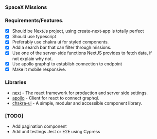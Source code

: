 ### SpaceX Missions

### Requirements/Features.
- [x] Should be NextJs project, using create-next-app is totally perfect
- [x] Should use typescript
- [x] Preferably use chakra ui for styled components.
- [x] Add a search bar that can filter through missions.
- [x] Use one of the server-side functions NextJS provides to fetch data, if not explain why not.
- [x] Use apollo graphql to establish connection to endpoint
- [x] Make it mobile responsive.

### Libraries
- [next](https://nextjs.org/) - The react framework for production and server side settings.
- [apollo](https://www.apollographql.com/docs/react/) - Client for react to connect graphql.
- [chakra-ui](https://chakra-ui.com/) - A simple, modular and accessible component library.
 
### [TODO]
- Add pagination component
- Add unit testings Jest or E2E using Cypress